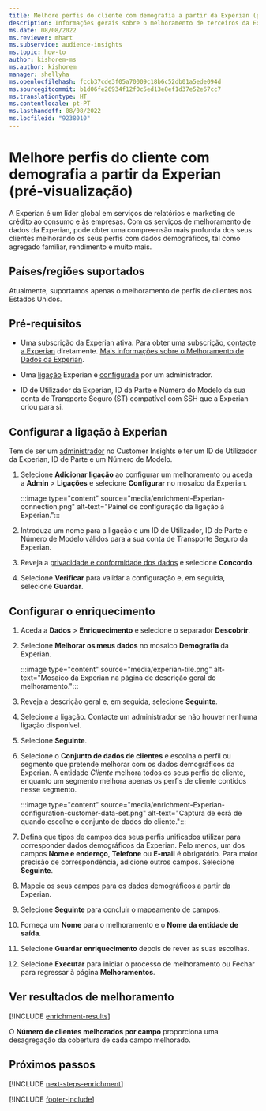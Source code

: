 ```yaml
---
title: Melhore perfis do cliente com demografia a partir da Experian (pré-visualização)
description: Informações gerais sobre o melhoramento de terceiros da Experian.
ms.date: 08/08/2022
ms.reviewer: mhart
ms.subservice: audience-insights
ms.topic: how-to
author: kishorem-ms
ms.author: kishorem
manager: shellyha
ms.openlocfilehash: fccb37cde3f05a70009c18b6c52db01a5ede094d
ms.sourcegitcommit: b1d06fe26934f12f0c5ed13e8ef1d37e52e67cc7
ms.translationtype: HT
ms.contentlocale: pt-PT
ms.lasthandoff: 08/08/2022
ms.locfileid: "9238010"
---
```

# <a name="enrich-customer-profiles-with-demographics-from-experian-preview"></a>Melhore perfis do cliente com demografia a partir da Experian (pré-visualização)

A Experian é um líder global em serviços de relatórios e marketing de crédito ao consumo e às empresas. Com os serviços de melhoramento de dados da Experian, pode obter uma compreensão mais profunda dos seus clientes melhorando os seus perfis com dados demográficos, tal como agregado familiar, rendimento e muito mais.

## <a name="supported-countriesregions"></a>Países/regiões suportados

Atualmente, suportamos apenas o melhoramento de perfis de clientes nos Estados Unidos.

## <a name="prerequisites"></a>Pré-requisitos

- Uma subscrição da Experian ativa. Para obter uma subscrição, [contacte a Experian](https://www.experian.com/marketing-services/contact) diretamente. [Mais informações sobre o Melhoramento de Dados da Experian](https://www.experian.com/marketing-services/microsoft?cmpid=ems_web_mci_cdppage).

- Uma [ligação](connections.md) Experian é [configurada](#configure-the-connection-for-experian) por um administrador.

- ID de Utilizador da Experian, ID da Parte e Número do Modelo da sua conta de Transporte Seguro (ST) compatível com SSH que a Experian criou para si.

## <a name="configure-the-connection-for-experian"></a>Configurar a ligação à Experian

Tem de ser um [administrador](permissions.md#admin) no Customer Insights e ter um ID de Utilizador da Experian, ID de Parte e um Número de Modelo.

1. Selecione **Adicionar ligação** ao configurar um melhoramento ou aceda a **Admin** > **Ligações** e selecione **Configurar** no mosaico da Experian.

   :::image type="content" source="media/enrichment-Experian-connection.png" alt-text="Painel de configuração da ligação à Experian.":::

1. Introduza um nome para a ligação e um ID de Utilizador, ID de Parte e Número de Modelo válidos para a sua conta de Transporte Seguro da Experian.

1. Reveja a [privacidade e conformidade dos dados](connections.md#data-privacy-and-compliance) e selecione **Concordo**.

1. Selecione **Verificar** para validar a configuração e, em seguida, selecione **Guardar**.

## <a name="configure-the-enrichment"></a>Configurar o enriquecimento

1. Aceda a **Dados** > **Enriquecimento** e selecione o separador **Descobrir**.

1. Selecione **Melhorar os meus dados** no mosaico **Demografia** da Experian.

   :::image type="content" source="media/experian-tile.png" alt-text="Mosaico da Experian na página de descrição geral do melhoramento.":::

1. Reveja a descrição geral e, em seguida, selecione **Seguinte**.

1. Selecione a ligação. Contacte um administrador se não houver nenhuma ligação disponível.

1. Selecione **Seguinte**.

1. Selecione o **Conjunto de dados de clientes** e escolha o perfil ou segmento que pretende melhorar com os dados demográficos da Experian. A entidade *Cliente* melhora todos os seus perfis de cliente, enquanto um segmento melhora apenas os perfis de cliente contidos nesse segmento.

    :::image type="content" source="media/enrichment-Experian-configuration-customer-data-set.png" alt-text="Captura de ecrã de quando escolhe o conjunto de dados do cliente.":::

1. Defina que tipos de campos dos seus perfis unificados utilizar para corresponder dados demográficos da Experian. Pelo menos, um dos campos **Nome e endereço**, **Telefone** ou **E-mail** é obrigatório. Para maior precisão de correspondência, adicione outros campos. Selecione **Seguinte**.

1. Mapeie os seus campos para os dados demográficos a partir da Experian.

1. Selecione **Seguinte** para concluir o mapeamento de campos.

1. Forneça um **Nome** para o melhoramento e o **Nome da entidade de saída**.

1. Selecione **Guardar enriquecimento** depois de rever as suas escolhas.

1. Selecione **Executar** para iniciar o processo de melhoramento ou Fechar para regressar à página **Melhoramentos**.

## <a name="view-enrichment-results"></a>Ver resultados de melhoramento

[!INCLUDE [enrichment-results](includes/enrichment-results.md)]

O **Número de clientes melhorados por campo** proporciona uma desagregação da cobertura de cada campo melhorado.

## <a name="next-steps"></a>Próximos passos

[!INCLUDE [next-steps-enrichment](includes/next-steps-enrichment.md)]

[!INCLUDE [footer-include](includes/footer-banner.md)]
